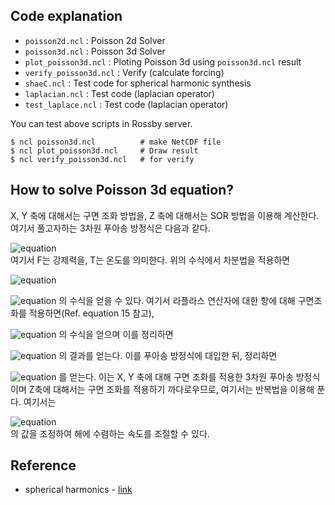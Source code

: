 ## Code explanation
* `poisson2d.ncl` : Poisson 2d Solver
* `poisson3d.ncl` : Poisson 3d Solver
* `plot_poisson3d.ncl` : Ploting Poisson 3d using `poisson3d.ncl` result
* `verify_poisson3d.ncl` : Verify (calculate forcing)
* `shaeC.ncl` : Test code for spherical harmonic synthesis 
* `laplacian.ncl` : Test code (laplacian operator)
* `test_laplace.ncl` : Test code (laplacian operator)
  
You can test above scripts in Rossby server.  
```
$ ncl poisson3d.ncl          # make NetCDF file
$ ncl plot_poisson3d.ncl     # Draw result
$ ncl verify_poisson3d.ncl   # for verify
```  

## How to solve Poisson 3d equation?
X, Y 축에 대해서는 구면 조화 방법을, Z 축에 대해서는 SOR 방법을 이용해 계산한다. 여기서 풀고자하는 3차원 푸아송 방정식은 다음과 같다.  
<!-- 3D Poisson's equation -->
<!-- \frac { dT }{ dt } ={ \triangledown  }^{ 2 }T+F -->
![equation](https://latex.codecogs.com/gif.latex?\frac&space;{&space;dT&space;}{&space;dt&space;}&space;={&space;\triangledown&space;}^{&space;2&space;}T&plus;F)  
여기서 F는 강제력을, T는 온도를 의미한다. 위의 수식에서 차분법을 적용하면  
  
<!-- 시간 차분을 적용한 방정식 -->
<!-- \frac { { T }_{ i+1 }-{ T }_{ i } }{ \Delta t } ={ \triangledown  }^{ 2 }+\quad F -->
![equation](https://latex.codecogs.com/gif.latex?\frac&space;{&space;{&space;T&space;}_{&space;i&plus;1&space;}-{&space;T&space;}_{&space;i&space;}&space;}{&space;\Delta&space;t&space;}&space;={&space;\triangledown&space;}^{&space;2&space;}T&plus;\quad&space;F)  

<!-- { T }_{ i+1 }\quad =\quad { T }_{ i }\quad +\quad \Delta t\quad \left( { \nabla  }^{ 2 }{ T }_{ i }\quad +\quad F \right) -->
![equation](https://latex.codecogs.com/gif.latex?{&space;T&space;}_{&space;i&plus;1&space;}\quad&space;=\quad&space;{&space;T&space;}_{&space;i&space;}\quad&space;&plus;\quad&space;\Delta&space;t\quad&space;\left(&space;{&space;\nabla&space;}^{&space;2&space;}{&space;T&space;}_{&space;i&space;}\quad&space;&plus;\quad&space;F&space;\right))  
의 수식을 얻을 수 있다. 여기서 라플라스 연산자에 대한 항에 대해 구면조화를 적용하면(Ref. equation 15 참고),  

<!-- 라플라스 연산자 항에 대한 결과 -->
<!-- ({ \triangledown  }^{ 2 }{ T }_{ i }+F)\quad =\quad ({ { \triangledown  }^{ 2 } }+\frac { { { f }_{ 0 } }^{ 2 } }{ { N }^{ 2 } } \frac { { \partial  }^{ 2 } }{ { \partial  }z^{ 2 } } )\sum { \sum { { a }_{ lm }(z){ Y }_{ lm } }  } +\quad \sum { \sum { b_{ lm }(z){ Y }_{ lm } }  } -->
![equation](https://latex.codecogs.com/gif.latex?({&space;\triangledown&space;}^{&space;2&space;}{&space;T&space;}_{&space;i&space;}&plus;F)\quad&space;=\quad&space;({&space;{&space;\triangledown&space;}^{&space;2&space;}&space;}&plus;\frac&space;{&space;{&space;{&space;f&space;}_{&space;0&space;}&space;}^{&space;2&space;}&space;}{&space;{&space;N&space;}^{&space;2&space;}&space;}&space;\frac&space;{&space;{&space;\partial&space;}^{&space;2&space;}&space;}{&space;{&space;\partial&space;}z^{&space;2&space;}&space;}&space;)\sum&space;{&space;\sum&space;{&space;{&space;a&space;}_{&space;lm&space;}(z){&space;Y&space;}_{&space;lm&space;}&space;}&space;}&space;&plus;\quad&space;\sum&space;{&space;\sum&space;{&space;b_{&space;lm&space;}(z){&space;Y&space;}_{&space;lm&space;}&space;}&space;})  
의 수식을 얻으며 이를 정리하면  

<!-- \sum { \sum { [\quad -\frac { l(l+1) }{ { r }^{ 2 } } { a }_{ lm }(z){ \quad +\quad b }_{ lm }(z)\quad +\quad  }  } \frac { { { f }_{ 0 } }^{ 2 } }{ { N }^{ 2 } } \frac { { a }_{ lm }(z+1)+{ a }_{ lm }(z-1)-2{ a }_{ lm }(z) }{ \Delta { Z }^{ 2 } } ]{ Y }_{ lm } -->
![equation](https://latex.codecogs.com/gif.latex?\sum&space;{&space;\sum&space;{&space;[\quad&space;-\frac&space;{&space;l(l&plus;1)&space;}{&space;{&space;r&space;}^{&space;2&space;}&space;}&space;{&space;a&space;}_{&space;lm&space;}(z){&space;\quad&space;&plus;\quad&space;b&space;}_{&space;lm&space;}(z)\quad&space;&plus;\quad&space;}&space;}&space;\frac&space;{&space;{&space;{&space;f&space;}_{&space;0&space;}&space;}^{&space;2&space;}&space;}{&space;{&space;N&space;}^{&space;2&space;}&space;}&space;\frac&space;{&space;{&space;a&space;}_{&space;lm&space;}(z&plus;1)&plus;{&space;a&space;}_{&space;lm&space;}(z-1)-2{&space;a&space;}_{&space;lm&space;}(z)&space;}{&space;\Delta&space;{&space;Z&space;}^{&space;2&space;}&space;}&space;]{&space;Y&space;}_{&space;lm&space;})  
의 결과를 얻는다. 이를 푸아송 방정식에 대입한 뒤, 정리하면

<!-- X, Y에 대해 구면조화를 적용한 푸아송 방정식 -->
<!-- \sum { \sum { \left( { a }_{ lm }^{ i+1 }\quad =\quad { a }_{ lm }^{ i }\left( z \right) \quad -\quad \frac { { f }_{ 0 }^{ 2 } }{ { N }^{ 2 } } \frac { 2\Delta t }{ { \Delta z }^{ 2 } } { a }_{ lm }^{ i }\left( z \right) \quad -\quad \frac { l\left( l+1 \right)  }{ r } \Delta t\quad { a }_{ lm }^{ i }\left( z \right) \quad +\quad \frac { { f }_{ 0 }^{ 2 } }{ { N }^{ 2 } } \frac { \Delta t }{ { \Delta z }^{ 2 } } \left( { a }_{ lm }^{ i }\left( z+1 \right) +{ a }_{ lm }^{ i }\left( z-1 \right)  \right) \quad +\quad \Delta t\quad { b }_{ lm }^{ i }\left( z \right)  \right) { Y }_{ lm } }  } -->
![equation](https://latex.codecogs.com/gif.latex?\sum&space;{&space;\sum&space;{&space;\left(&space;{&space;a&space;}_{&space;lm&space;}^{&space;i&plus;1&space;}\quad&space;=\quad&space;{&space;a&space;}_{&space;lm&space;}^{&space;i&space;}\left(&space;z&space;\right)&space;\quad&space;-\quad&space;\frac&space;{&space;{&space;f&space;}_{&space;0&space;}^{&space;2&space;}&space;}{&space;{&space;N&space;}^{&space;2&space;}&space;}&space;\frac&space;{&space;2\Delta&space;t&space;}{&space;{&space;\Delta&space;z&space;}^{&space;2&space;}&space;}&space;{&space;a&space;}_{&space;lm&space;}^{&space;i&space;}\left(&space;z&space;\right)&space;\quad&space;-\quad&space;\frac&space;{&space;l\left(&space;l&plus;1&space;\right)&space;}{&space;r&space;}&space;\Delta&space;t\quad&space;{&space;a&space;}_{&space;lm&space;}^{&space;i&space;}\left(&space;z&space;\right)&space;\quad&space;&plus;\quad&space;\frac&space;{&space;{&space;f&space;}_{&space;0&space;}^{&space;2&space;}&space;}{&space;{&space;N&space;}^{&space;2&space;}&space;}&space;\frac&space;{&space;\Delta&space;t&space;}{&space;{&space;\Delta&space;z&space;}^{&space;2&space;}&space;}&space;\left(&space;{&space;a&space;}_{&space;lm&space;}^{&space;i&space;}\left(&space;z&plus;1&space;\right)&space;&plus;{&space;a&space;}_{&space;lm&space;}^{&space;i&space;}\left(&space;z-1&space;\right)&space;\right)&space;\quad&space;\\&space;&plus;\quad&space;\Delta&space;t\quad&space;{&space;b&space;}_{&space;lm&space;}^{&space;i&space;}\left(&space;z&space;\right)&space;\right)&space;{&space;Y&space;}_{&space;lm&space;}&space;}&space;})  
를 얻는다. 이는 X, Y 축에 대해 구면 조화를 적용한 3차원 푸아송 방정식이며 Z축에 대해서는 구면 조화를 적용하기 까다로우므로, 여기서는 반복법을 이용해 푼다. 여기서는  

<!-- relaxation (w part) -->
<!-- relaxation\quad =\quad \frac { { { f }_{ 0 } }^{ 2 } }{ { N }^{ 2 } } \frac { 2\Delta t }{ \Delta { Z }^{ 2 } } -->
![equation](https://latex.codecogs.com/gif.latex?relaxation\quad&space;=\quad&space;\frac&space;{&space;{&space;{&space;f&space;}_{&space;0&space;}&space;}^{&space;2&space;}&space;}{&space;{&space;N&space;}^{&space;2&space;}&space;}&space;\frac&space;{&space;2\Delta&space;t&space;}{&space;\Delta&space;{&space;Z&space;}^{&space;2&space;}&space;})  
의 값을 조정하여 해에 수렴하는 속도를 조절할 수 있다.  


## Reference
* spherical harmonics - [link](http://scipp.ucsc.edu/~haber/ph116C/SphericalHarmonics_12.pdf)

